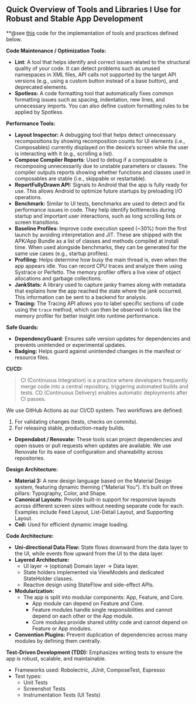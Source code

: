 

## Quick Overview of Tools and Libraries I Use for Robust and Stable App Development

**@see [this](https://github.com/AshishMK/JetUpdates) code for the implementation of tools and practices defined below.

**Code Maintenance / Optimization Tools:**
- **Lint**: A tool that helps identify and correct issues related to the structural quality of your code. It can detect problems such as unused namespaces in XML files, API calls not supported by the target API versions (e.g., using a custom button instead of a base button), and deprecated elements.
- **Spotless:** A code formatting tool that automatically fixes common formatting issues such as spacing, indentation, new lines, and unnecessary imports. You can also define custom formatting rules to be applied by Spotless.

**Performance Tools:**
- **Layout Inspector:** A debugging tool that helps detect unnecessary recompositions by showing recomposition counts for UI elements (i.e., Composables) currently displayed on the device’s screen while the user is interacting with it (e.g., scrolling a list).
- **Compose Compiler Reports**: Used to debug if a composable is recomposing unnecessarily due to unstable parameters or classes. The compiler outputs reports showing whether functions and classes used in composables are stable (i.e., skippable or restartable).
- **ReportFullyDrawn API:** Signals to Android that the app is fully ready for use. This allows Android to optimize future startups by preloading I/O operations.
- **Benchmark:** Similar to UI tests, benchmarks are used to detect and fix performance issues in code. They help identify bottlenecks during startup and important user interactions, such as long scrolling lists or screen transitions.
- **Baseline Profiles**: Improve code execution speed (~30%) from the first launch by avoiding interpretation and JIT. These are shipped with the APK/App Bundle as a list of classes and methods compiled at install time. When used alongside benchmarks, they can be generated for the same use cases (e.g., startup profiles).
- **Profiling:** Helps determine how busy the main thread is, even when the app appears idle. You can record CPU traces and analyze them using Systrace or Perfetto. The memory profiler offers a live view of object allocations and garbage collections.
- **JankStats:** A library used to capture janky frames along with metadata that explains how the app reached the state where the jank occurred. This information can be sent to a backend for analysis.
- **Tracing:** The Tracing API allows you to label specific sections of code using the `trace` method, which can then be observed in tools like the memory profiler for better insight into runtime performance.

**Safe Guards:**
- **DependencyGuard**: Ensures safe version updates for dependencies and prevents unintended or experimental updates.
- **Badging:** Helps guard against unintended changes in the manifest or resource files.

**CI/CD:**

> CI (Continuous Integration) is a practice where developers frequently
> merge code into a central repository, triggering automated builds and
> tests. CD (Continuous Delivery) enables automatic deployments after CI
> passes.

We use GitHub Actions as our CI/CD system. Two workflows are defined:
1. For validating changes (tests, checks on commits).
2. For releasing stable, production-ready builds.

- **Dependabot / Renovate:** These tools scan project dependencies and open issues or pull requests when updates are available. We use Renovate for its ease of configuration and shareability across repositories.

**Design Architecture:**
- **Material 3:** A new design language based on the Material Design system, featuring dynamic theming (“Material You”). It’s built on three pillars: Typography, Color, and Shape.
- **Canonical Layouts:** Provide built-in support for responsive layouts across different screen sizes without needing separate code for each. Examples include Feed Layout, List-Detail Layout, and Supporting Layout.
- **Coil:** Used for efficient dynamic image loading.

**Code Architecture:**
- **Uni-directional Data Flow:** State flows downward from the data layer to the UI, while events flow upward from the UI to the data layer.
- **Layered Architecture:** 
  - UI layer → (optional) Domain layer → Data layer.
  - State holders implemented via ViewModels and dedicated StateHolder classes.
  - Reactive design using StateFlow and side-effect APIs.
- **Modularization:**
  - The app is split into modular components: App, Feature, and Core.
    - App module can depend on Feature and Core.
    - Feature modules handle single responsibilities and cannot depend on each other or the App module.
    - Core modules provide shared utility code and cannot depend on Feature or App modules.
- **Convention Plugins:** Prevent duplication of dependencies across many modules by defining them centrally.

**Test-Driven Development (TDD):**
Emphasizes writing tests to ensure the app is robust, scalable, and maintainable.
- Frameworks used: Robolectric, JUnit, ComposeTest, Espresso
- Test types:
  - Unit Tests
  - Screenshot Tests
  - Instrumentation Tests (UI Tests)
